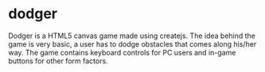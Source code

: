 # dodger
Dodger is a HTML5 canvas game made using createjs. The idea behind the game is very basic, a user has to dodge obstacles that comes along his/her way. The game contains keyboard controls for PC users and in-game buttons for other form factors.
